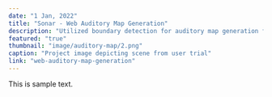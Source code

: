 ```yaml
---
date: "1 Jan, 2022"
title: "Sonar - Web Auditory Map Generation"
description: "Utilized boundary detection for auditory map generation for BLV."
featured: "true"
thumbnail: "image/auditory-map/2.png"
caption: "Project image depicting scene from user trial"
link: "web-auditory-map-generation"
---
```


This is sample text.